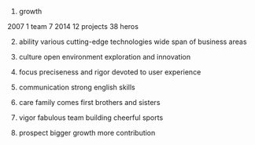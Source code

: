 1.  growth

2007 1 team 7
2014  12 projects 38 heros

2. ability 
various cutting-edge technologies
wide span of business areas


3. culture
open environment
exploration and innovation 

4. focus
preciseness and rigor
devoted to user experience

5. communication
strong english skills

6. care
family comes first
brothers and sisters

7. vigor
fabulous team building
cheerful sports

8. prospect
bigger growth
more contribution